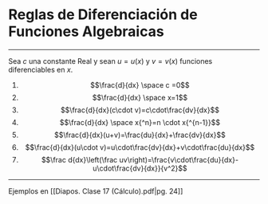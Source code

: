 # Reglas de Diferenciación de Funciones Algebraicas
***
Sea $c$ una constante Real y sean $u=u(x)$ y $v=v(x)$ funciones diferenciables en $x$.

1. $$\frac{d}{dx} \space c =0$$
2. $$\frac{d}{dx} \space x=1$$
3. $$\frac{d}{dx}(c\cdot v)=c\cdot\frac{dv}{dx}$$
4. $$\frac{d}{dx} \space x{^n}=n \cdot x{^{n-1}}$$
5. $$\frac{d}{dx}(u+v)=\frac{du}{dx}+\frac{dv}{dx}$$
6. $$\frac{d}{dx}(u\cdot v)=u\cdot\frac{dv}{dx}+v\cdot\frac{du}{dx}$$
7. $$\frac d{dx}\left(\frac uv\right)=\frac{v\cdot\frac{du}{dx}-u\cdot\frac{dv}{dx}}{v^2}$$
***
Ejemplos en [[Diapos. Clase 17 (Cálculo).pdf|pg. 24]]